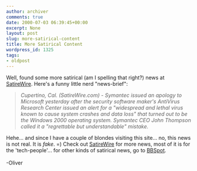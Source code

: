 ```yaml
---
author: archiver
comments: true
date: 2000-07-03 06:39:45+00:00
excerpt: None
layout: post
slug: more-satirical-content
title: More Satirical Content
wordpress_id: 1325
tags:
- oldpost
---
```


Well, found some more satirical (am I spelling that right?) news at <a href=http://www.satirewire.com target="_blank">SatireWire</a>. Here's a funny little nerd "news-brief":<blockquote><i>Cupertino, Cal. (SatireWire.com) - Symantec issued an                     apology to Microsoft yesterday after the security                     software maker's AntiVirus Research Center issued an                     alert for a "widespread and lethal virus known to cause                     system crashes and data loss" that turned out to be the                     Windows 2000 operating system. Symantec CEO John                     Thompson called it a "regrettable but understandable"                     mistake.</blockquote></i>Hehe... and since I have a couple of blondes visiting this site... no, this news is not real.  It is <i>fake</i>. =) Check out <a href=http://www.satirewire.com target="_blank">SatireWire</a> for more news, most of it is for the 'tech-people'... for other kinds of satirical news, go to <a href=http://www.bbspot.com target="_blank">BBSpot</a>.<br /><br />-Oliver
